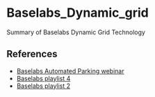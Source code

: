 # Baselabs_Dynamic_grid
Summary of Baselabs Dynamic Grid Technology


## References
- [Baselabs Automated Parking webinar](https://www.youtube.com/watch?v=jVlS0J65_qM&authuser=0)
- [Baselabs playlist 4](https://www.youtube.com/watch?v=UsIHDMutLYw&list=PL4n1NYuDyIVZJ7DnU3dJoJn-5QOVa7FZz&index=4)
- [Baselabs playlist 2](https://www.youtube.com/watch?v=5OmwuYPE8OY&list=PL4n1NYuDyIVZJ7DnU3dJoJn-5QOVa7FZz&index=2)